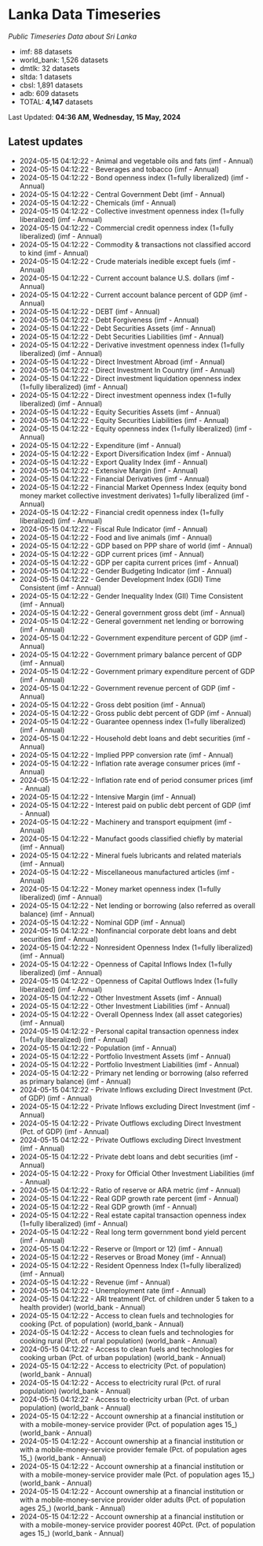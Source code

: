 # Lanka Data Timeseries
*Public Timeseries Data about Sri Lanka*

* imf: 88 datasets
* world_bank: 1,526 datasets
* dmtlk: 32 datasets
* sltda: 1 datasets
* cbsl: 1,891 datasets
* adb: 609 datasets
* TOTAL: **4,147** datasets

Last Updated: **04:36 AM, Wednesday, 15 May, 2024**

## Latest updates

* 2024-05-15 04:12:22 - Animal and vegetable oils and fats (imf - Annual)
* 2024-05-15 04:12:22 - Beverages and tobacco (imf - Annual)
* 2024-05-15 04:12:22 - Bond openness index (1=fully liberalized) (imf - Annual)
* 2024-05-15 04:12:22 - Central Government Debt (imf - Annual)
* 2024-05-15 04:12:22 - Chemicals (imf - Annual)
* 2024-05-15 04:12:22 - Collective investment openness index (1=fully liberalized) (imf - Annual)
* 2024-05-15 04:12:22 - Commercial credit openness index (1=fully liberalized) (imf - Annual)
* 2024-05-15 04:12:22 - Commodity & transactions not classified accord to kind (imf - Annual)
* 2024-05-15 04:12:22 - Crude materials inedible except fuels (imf - Annual)
* 2024-05-15 04:12:22 - Current account balance U.S. dollars (imf - Annual)
* 2024-05-15 04:12:22 - Current account balance percent of GDP (imf - Annual)
* 2024-05-15 04:12:22 - DEBT (imf - Annual)
* 2024-05-15 04:12:22 - Debt Forgiveness (imf - Annual)
* 2024-05-15 04:12:22 - Debt Securities Assets (imf - Annual)
* 2024-05-15 04:12:22 - Debt Securities Liabilities (imf - Annual)
* 2024-05-15 04:12:22 - Derivative investment openness index (1=fully liberalized) (imf - Annual)
* 2024-05-15 04:12:22 - Direct Investment Abroad (imf - Annual)
* 2024-05-15 04:12:22 - Direct Investment In Country (imf - Annual)
* 2024-05-15 04:12:22 - Direct investment liquidation openness index (1=fully liberalized) (imf - Annual)
* 2024-05-15 04:12:22 - Direct investment openness index (1=fully liberalized) (imf - Annual)
* 2024-05-15 04:12:22 - Equity Securities Assets (imf - Annual)
* 2024-05-15 04:12:22 - Equity Securities Liabilities (imf - Annual)
* 2024-05-15 04:12:22 - Equity openness index (1=fully liberalized) (imf - Annual)
* 2024-05-15 04:12:22 - Expenditure (imf - Annual)
* 2024-05-15 04:12:22 - Export Diversification Index (imf - Annual)
* 2024-05-15 04:12:22 - Export Quality Index (imf - Annual)
* 2024-05-15 04:12:22 - Extensive Margin (imf - Annual)
* 2024-05-15 04:12:22 - Financial Derivatives (imf - Annual)
* 2024-05-15 04:12:22 - Financial Market Openness Index (equity bond money market collective investment derivates) 1=fully liberalized (imf - Annual)
* 2024-05-15 04:12:22 - Financial credit openness index (1=fully liberalized) (imf - Annual)
* 2024-05-15 04:12:22 - Fiscal Rule Indicator (imf - Annual)
* 2024-05-15 04:12:22 - Food and live animals (imf - Annual)
* 2024-05-15 04:12:22 - GDP based on PPP share of world (imf - Annual)
* 2024-05-15 04:12:22 - GDP current prices (imf - Annual)
* 2024-05-15 04:12:22 - GDP per capita current prices (imf - Annual)
* 2024-05-15 04:12:22 - Gender Budgeting Indicator (imf - Annual)
* 2024-05-15 04:12:22 - Gender Development Index (GDI) Time Consistent (imf - Annual)
* 2024-05-15 04:12:22 - Gender Inequality Index (GII) Time Consistent (imf - Annual)
* 2024-05-15 04:12:22 - General government gross debt (imf - Annual)
* 2024-05-15 04:12:22 - General government net lending or borrowing (imf - Annual)
* 2024-05-15 04:12:22 - Government expenditure percent of GDP (imf - Annual)
* 2024-05-15 04:12:22 - Government primary balance percent of GDP (imf - Annual)
* 2024-05-15 04:12:22 - Government primary expenditure percent of GDP (imf - Annual)
* 2024-05-15 04:12:22 - Government revenue percent of GDP (imf - Annual)
* 2024-05-15 04:12:22 - Gross debt position (imf - Annual)
* 2024-05-15 04:12:22 - Gross public debt percent of GDP (imf - Annual)
* 2024-05-15 04:12:22 - Guarantee openness index (1=fully liberalized) (imf - Annual)
* 2024-05-15 04:12:22 - Household debt loans and debt securities (imf - Annual)
* 2024-05-15 04:12:22 - Implied PPP conversion rate (imf - Annual)
* 2024-05-15 04:12:22 - Inflation rate average consumer prices (imf - Annual)
* 2024-05-15 04:12:22 - Inflation rate end of period consumer prices (imf - Annual)
* 2024-05-15 04:12:22 - Intensive Margin (imf - Annual)
* 2024-05-15 04:12:22 - Interest paid on public debt percent of GDP (imf - Annual)
* 2024-05-15 04:12:22 - Machinery and transport equipment (imf - Annual)
* 2024-05-15 04:12:22 - Manufact goods classified chiefly by material (imf - Annual)
* 2024-05-15 04:12:22 - Mineral fuels lubricants and related materials (imf - Annual)
* 2024-05-15 04:12:22 - Miscellaneous manufactured articles (imf - Annual)
* 2024-05-15 04:12:22 - Money market openness index (1=fully liberalized) (imf - Annual)
* 2024-05-15 04:12:22 - Net lending or borrowing (also referred as overall balance) (imf - Annual)
* 2024-05-15 04:12:22 - Nominal GDP (imf - Annual)
* 2024-05-15 04:12:22 - Nonfinancial corporate debt loans and debt securities (imf - Annual)
* 2024-05-15 04:12:22 - Nonresident Openness Index (1=fully liberalized) (imf - Annual)
* 2024-05-15 04:12:22 - Openness of Capital Inflows Index (1=fully liberalized) (imf - Annual)
* 2024-05-15 04:12:22 - Openness of Capital Outflows Index (1=fully liberalized) (imf - Annual)
* 2024-05-15 04:12:22 - Other Investment Assets (imf - Annual)
* 2024-05-15 04:12:22 - Other Investment Liabilities (imf - Annual)
* 2024-05-15 04:12:22 - Overall Openness Index (all asset categories) (imf - Annual)
* 2024-05-15 04:12:22 - Personal capital transaction openness index (1=fully liberalized) (imf - Annual)
* 2024-05-15 04:12:22 - Population (imf - Annual)
* 2024-05-15 04:12:22 - Portfolio Investment Assets (imf - Annual)
* 2024-05-15 04:12:22 - Portfolio Investment Liabilities (imf - Annual)
* 2024-05-15 04:12:22 - Primary net lending or borrowing (also referred as primary balance) (imf - Annual)
* 2024-05-15 04:12:22 - Private Inflows excluding Direct Investment (Pct. of GDP) (imf - Annual)
* 2024-05-15 04:12:22 - Private Inflows excluding Direct Investment (imf - Annual)
* 2024-05-15 04:12:22 - Private Outflows excluding Direct Investment (Pct. of GDP) (imf - Annual)
* 2024-05-15 04:12:22 - Private Outflows excluding Direct Investment (imf - Annual)
* 2024-05-15 04:12:22 - Private debt loans and debt securities (imf - Annual)
* 2024-05-15 04:12:22 - Proxy for Official Other Investment Liabilities (imf - Annual)
* 2024-05-15 04:12:22 - Ratio of reserve or ARA metric (imf - Annual)
* 2024-05-15 04:12:22 - Real GDP growth rate percent (imf - Annual)
* 2024-05-15 04:12:22 - Real GDP growth (imf - Annual)
* 2024-05-15 04:12:22 - Real estate capital transaction openness index (1=fully liberalized) (imf - Annual)
* 2024-05-15 04:12:22 - Real long term government bond yield percent (imf - Annual)
* 2024-05-15 04:12:22 - Reserve or (Import or 12) (imf - Annual)
* 2024-05-15 04:12:22 - Reserves or Broad Money (imf - Annual)
* 2024-05-15 04:12:22 - Resident Openness Index (1=fully liberalized) (imf - Annual)
* 2024-05-15 04:12:22 - Revenue (imf - Annual)
* 2024-05-15 04:12:22 - Unemployment rate (imf - Annual)
* 2024-05-15 04:12:22 - ARI treatment (Pct. of children under 5 taken to a health provider) (world_bank - Annual)
* 2024-05-15 04:12:22 - Access to clean fuels and technologies for cooking (Pct. of population) (world_bank - Annual)
* 2024-05-15 04:12:22 - Access to clean fuels and technologies for cooking rural (Pct. of rural population) (world_bank - Annual)
* 2024-05-15 04:12:22 - Access to clean fuels and technologies for cooking urban (Pct. of urban population) (world_bank - Annual)
* 2024-05-15 04:12:22 - Access to electricity (Pct. of population) (world_bank - Annual)
* 2024-05-15 04:12:22 - Access to electricity rural (Pct. of rural population) (world_bank - Annual)
* 2024-05-15 04:12:22 - Access to electricity urban (Pct. of urban population) (world_bank - Annual)
* 2024-05-15 04:12:22 - Account ownership at a financial institution or with a mobile-money-service provider (Pct. of population ages 15_) (world_bank - Annual)
* 2024-05-15 04:12:22 - Account ownership at a financial institution or with a mobile-money-service provider female (Pct. of population ages 15_) (world_bank - Annual)
* 2024-05-15 04:12:22 - Account ownership at a financial institution or with a mobile-money-service provider male (Pct. of population ages 15_) (world_bank - Annual)
* 2024-05-15 04:12:22 - Account ownership at a financial institution or with a mobile-money-service provider older adults (Pct. of population ages 25_) (world_bank - Annual)
* 2024-05-15 04:12:22 - Account ownership at a financial institution or with a mobile-money-service provider poorest 40Pct. (Pct. of population ages 15_) (world_bank - Annual)